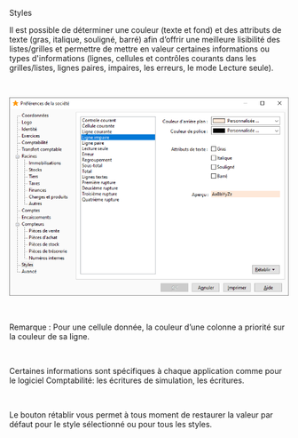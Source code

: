 




Styles




Il est possible de déterminer une couleur (texte et fond) et des attributs de texte (gras, italique, souligné, barré) afin d’offrir une meilleure lisibilité des listes/grilles et permettre de mettre en valeur certaines informations ou types d'informations (lignes, cellules et contrôles courants dans les grilles/listes, lignes paires, impaires, les erreurs, le mode Lecture seule).


 


![](../../assets/images/PreferencesSociete/2-9/OngletStyles.png)


 


Remarque : Pour une cellule donnée, la couleur d’une colonne a priorité sur la couleur de sa ligne.


 


Certaines informations sont spécifiques à chaque application comme pour le logiciel Comptabilité: les écritures de simulation, les écritures.


 


Le bouton rétablir vous permet à tous moment de restaurer la valeur par défaut pour le style sélectionné ou pour tous les styles.


